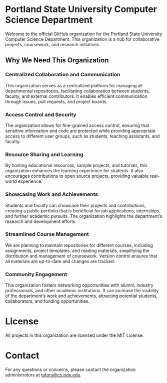 # Portland State University Computer Science Department

Welcome to the official GitHub organization for the Portland State University Computer Science Department. This organization is a hub for collaborative projects, coursework, and research initiatives.

## Why We Need This Organization

### Centralized Collaboration and Communication

This organization serves as a centralized platform for managing all departmental repositories, facilitating collaboration between students, faculty, and external contributors. It enables efficient communication through issues, pull requests, and project boards.

### Access Control and Security

The organization allows for fine-grained access control, ensuring that sensitive information and code are protected while providing appropriate access to different user groups, such as students, teaching assistants, and faculty.

### Resource Sharing and Learning

By hosting educational resources, sample projects, and tutorials, this organization enhances the learning experience for students. It also encourages contributions to open source projects, providing valuable real-world experience.

### Showcasing Work and Achievements

Students and faculty can showcase their projects and contributions, creating a public portfolio that is beneficial for job applications, internships, and further academic pursuits. The organization highlights the department’s research and development efforts.

### Streamlined Course Management

We are planning to maintain repositories for different courses, including assignments, project templates, and reading materials, simplifying the distribution and management of coursework. Version control ensures that all materials are up-to-date and changes are tracked.

### Community Engagement

This organization fosters networking opportunities with alumni, industry professionals, and other academic institutions. It can increase the visibility of the department’s work and achievements, attracting potential students, collaborators, and funding opportunities.

# License

All projects in this organization are licensed under the MIT License.

# Contact

For any questions or concerns, please contact the organization administrators at tutors@cs.pdx.edu.
